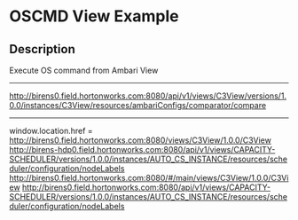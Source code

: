 <!---
Licensed to the Apache Software Foundation (ASF) under one or more
contributor license agreements.  See the NOTICE file distributed with
this work for additional information regarding copyright ownership.
The ASF licenses this file to You under the Apache License, Version 2.0
(the "License"); you may not use this file except in compliance with
the License.  You may obtain a copy of the License at [http://www.apache.org/licenses/LICENSE-2.0](http://www.apache.org/licenses/LICENSE-2.0)

Unless required by applicable law or agreed to in writing, software
distributed under the License is distributed on an "AS IS" BASIS,
WITHOUT WARRANTIES OR CONDITIONS OF ANY KIND, either express or implied.
See the License for the specific language governing permissions and
limitations under the License.
-->

OSCMD View Example
========
Description
-----
Execute OS command from Ambari View


******
http://birens0.field.hortonworks.com:8080/api/v1/views/C3View/versions/1.0.0/instances/C3View/resources/ambariConfigs/comparator/compare
******
window.location.href = http://birens0.field.hortonworks.com:8080/views/C3View/1.0.0/C3View
http://birens-hdp0.field.hortonworks.com:8080/api/v1/views/CAPACITY-SCHEDULER/versions/1.0.0/instances/AUTO_CS_INSTANCE/resources/scheduler/configuration/nodeLabels
http://birens0.field.hortonworks.com:8080/#/main/views/C3View/1.0.0/C3View
http://birens0.field.hortonworks.com:8080/api/v1/views/CAPACITY-SCHEDULER/versions/1.0.0/instances/AUTO_CS_INSTANCE/resources/scheduler/configuration/nodeLabels


